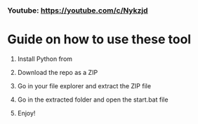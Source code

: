 ### Youtube: https://youtube.com/c/Nykzjd ###
   
# Guide on how to use these tool   
 
1. Install Python from 
  
2. Download the repo as a ZIP 

3. Go in your file explorer and extract the ZIP file 
 
4. Go in the extracted folder and open the start.bat file   
 
5. Enjoy!   